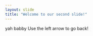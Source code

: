 ```yaml
---
layout: slide
title: "Welcome to our second slide!"
---
```

yah babby
Use the left arrow to go back!
